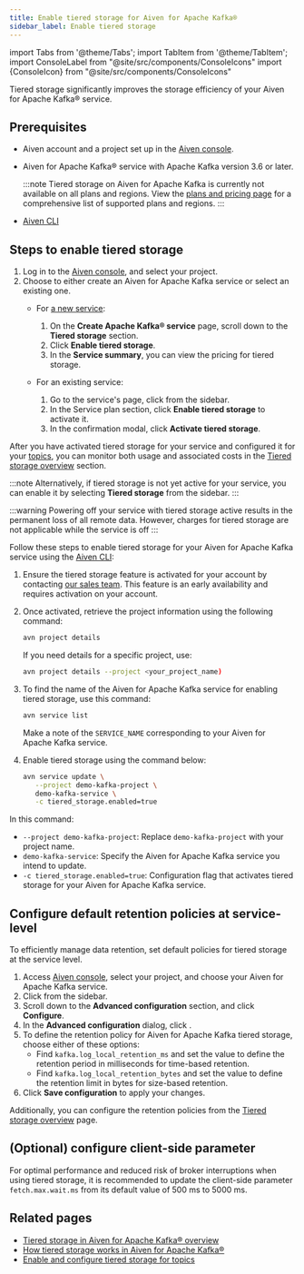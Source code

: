 ```yaml
---
title: Enable tiered storage for Aiven for Apache Kafka®
sidebar_label: Enable tiered storage
---
```


import Tabs from '@theme/Tabs';
import TabItem from '@theme/TabItem';
import ConsoleLabel from "@site/src/components/ConsoleIcons"
import {ConsoleIcon} from "@site/src/components/ConsoleIcons"

Tiered storage significantly improves the storage efficiency of your Aiven for Apache Kafka® service.

## Prerequisites

-   Aiven account and a project set up in the [Aiven console](https://console.aiven.io/).
-   Aiven for Apache Kafka® service with Apache Kafka version 3.6 or later.

    :::note
    Tiered storage on Aiven for Apache Kafka is currently not available
    on all plans and regions. View the [plans and pricing
    page](https://aiven.io/pricing?product=kafka) for a comprehensive
    list of supported plans and regions.
    :::

-   [Aiven CLI](/docs/tools/cli)

## Steps to enable tiered storage

<Tabs groupId="setup">
<TabItem value="Console" label="Console" default>

1. Log in to the [Aiven console](https://console.aiven.io/), and select
   your project.
1. Choose to either create an Aiven for Apache Kafka service or select an
   existing one.
   - For [a new service](/docs/platform/howto/create_new_service):

     1. On the **Create Apache Kafka® service** page, scroll down to
        the **Tiered storage** section.
     1. Click **Enable tiered storage**.
     1. In the **Service summary**, you can view the pricing for
        tiered storage.
   - For an existing service:
     1. Go to the service's <ConsoleLabel name="overview"/> page,
        click <ConsoleLabel name="service settings"/> from the sidebar.
     1. In the Service plan section, click **Enable tiered storage**
        to activate it.
     1. In the confirmation modal, click **Activate tiered storage**.

After you have activated tiered storage for your service and configured it for your
[topics](/docs/products/kafka/howto/configure-topic-tiered-storage), you can monitor both
usage and associated costs in the
[Tiered storage overview](/docs/products/kafka/howto/tiered-storage-overview-page) section.

:::note
Alternatively, if tiered storage is not yet active for your service,
you can enable it by selecting **Tiered storage** from the sidebar.
:::

:::warning
Powering off your service with tiered storage active results in the permanent loss
of all remote data. However, charges for tiered storage are not applicable while the
service is off
:::

</TabItem>
<TabItem value="CLI" label="CLI">

Follow these steps to enable tiered storage for your Aiven for Apache
Kafka service using the [Aiven CLI](/docs/tools/cli):

1. Ensure the tiered storage feature is activated for your account by contacting [our sales
   team](mailto:sales@aiven.io). This feature is an early availability and requires
   activation on your account.

1. Once activated, retrieve the project information using the following command:

   ```bash
   avn project details
   ```

   If you need details for a specific project, use:

   ```bash
   avn project details --project <your_project_name)
   ```

1. To find the name of the Aiven for Apache Kafka service for enabling tiered storage,
   use this command:

   ```bash
   avn service list
   ```

   Make a note of the `SERVICE_NAME` corresponding to your Aiven for
   Apache Kafka service.

1. Enable tiered storage using the command below:

   ```bash
   avn service update \
      --project demo-kafka-project \
      demo-kafka-service \
      -c tiered_storage.enabled=true
   ```

In this command:

-  `--project demo-kafka-project`: Replace `demo-kafka-project` with
   your project name.
-  `demo-kafka-service`: Specify the Aiven for Apache Kafka service you
   intend to update.
-  `-c tiered_storage.enabled=true`: Configuration flag that activates
   tiered storage for your Aiven for Apache Kafka service.

</TabItem>
</Tabs>

## Configure default retention policies at service-level

To efficiently manage data retention, set default policies for tiered storage at
the service level.

1. Access [Aiven console](https://console.aiven.io/), select your
   project, and choose your Aiven for Apache Kafka service.
1. Click <ConsoleLabel name="service settings"/> from the sidebar.
1. Scroll down to the **Advanced configuration** section, and click **Configure**.
1. In the **Advanced configuration** dialog, click <ConsoleLabel name="addadvancedconfiguration" />.
1. To define the retention policy for Aiven for Apache Kafka tiered
   storage, choose either of these options:
   -   Find `kafka.log_local_retention_ms` and set the value to define
       the retention period in milliseconds for time-based retention.
   -   Find `kafka.log_local_retention_bytes` and set the value to
       define the retention limit in bytes for size-based retention.
1. Click **Save configuration** to apply your changes.

Additionally, you can configure the retention policies from the
[Tiered storage overview](/docs/products/kafka/howto/tiered-storage-overview-page#modify-retention-polices) page.

## (Optional) configure client-side parameter

For optimal performance and reduced risk of broker interruptions when
using tiered storage, it is recommended to update the client-side
parameter `fetch.max.wait.ms` from its default value of 500 ms to 5000 ms.

## Related pages

- [Tiered storage in Aiven for Apache Kafka® overview](/docs/products/kafka/concepts/kafka-tiered-storage)
- [How tiered storage works in Aiven for Apache Kafka®](/docs/products/kafka/concepts/tiered-storage-how-it-works)
- [Enable and configure tiered storage for topics](/docs/products/kafka/howto/configure-topic-tiered-storage)
